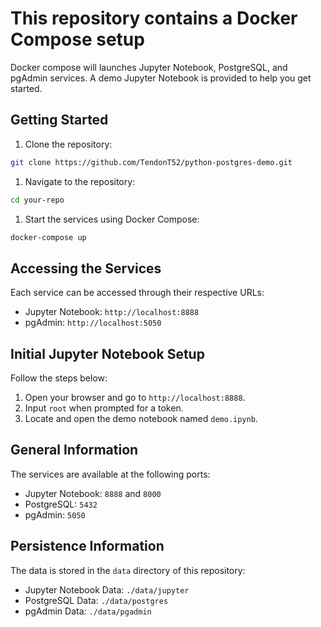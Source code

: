 # This repository contains a Docker Compose setup 

Docker compose will launches Jupyter Notebook, PostgreSQL, and pgAdmin services.
A demo Jupyter Notebook is provided to help you get started.

## Getting Started

1. Clone the repository:

```bash
git clone https://github.com/TendonT52/python-postgres-demo.git
```

1. Navigate to the repository:

```bash
cd your-repo
```

1. Start the services using Docker Compose:

```bash
docker-compose up
```

## Accessing the Services

Each service can be accessed through their respective URLs:

- Jupyter Notebook: `http://localhost:8888`
- pgAdmin: `http://localhost:5050`

## Initial Jupyter Notebook Setup

Follow the steps below:

1. Open your browser and go to `http://localhost:8888`.
2. Input `root` when prompted for a token.
3. Locate and open the demo notebook named `demo.ipynb`.

## General Information

The services are available at the following ports:

- Jupyter Notebook: `8888` and `8000`
- PostgreSQL: `5432`
- pgAdmin: `5050`

## Persistence Information

The data is stored in the `data` directory of this repository:

- Jupyter Notebook Data: `./data/jupyter`
- PostgreSQL Data: `./data/postgres`
- pgAdmin Data: `./data/pgadmin`
